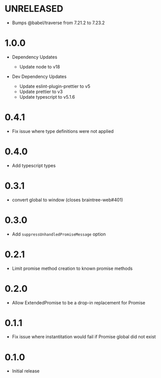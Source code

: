 # UNRELEASED

- Bumps @babel/traverse from 7.21.2 to 7.23.2

# 1.0.0

- Dependency Updates
  - Update node to v18

- Dev Dependency Updates
  - Update eslint-plugin-prettier to v5
  - Update prettier to v3
  - Update typescript to v5.1.6

# 0.4.1

- Fix issue where type definitions were not applied

# 0.4.0

- Add typescript types

# 0.3.1

- convert global to window (closes braintree-web#401)

# 0.3.0

- Add `suppressUnhandledPromiseMessage` option

# 0.2.1

- Limit promise method creation to known promise methods

# 0.2.0

- Allow ExtendedPromise to be a drop-in replacement for Promise

# 0.1.1

- Fix issue where instantitation would fail if Promise global did not exist

# 0.1.0

- Initial release
